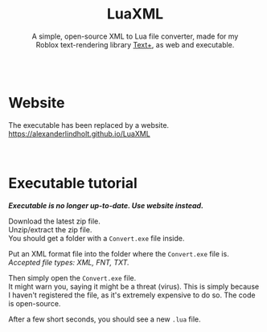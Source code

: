 <div align="center">
<h1>LuaXML</h1>
A simple, open-source XML to Lua file converter, made for my<br>
Roblox text-rendering library <a target="_blank" href="https://github.com/AlexanderLindholt/TextPlus">Text+</a>, as web and executable.
</div>
<br>
​<br>
<br>

# Website
The executable has been replaced by a website.<br>
https://alexanderlindholt.github.io/LuaXML
<br>
<br>
<br>

# Executable tutorial
***Executable is no longer up-to-date. Use website instead.***

Download the latest zip file.<br>
Unzip/extract the zip file.<br>
You should get a folder with a `Convert.exe` file inside.

Put an XML format file into the folder where the `Convert.exe` file is.<br>
*Accepted file types: XML, FNT, TXT.*

Then simply open the `Convert.exe` file.<br>
It might warn you, saying it might be a threat (virus). This is simply because I haven't registered the file, as it's extremely expensive to do so. The code is open-source.

After a few short seconds, you should see a new `.lua` file.
